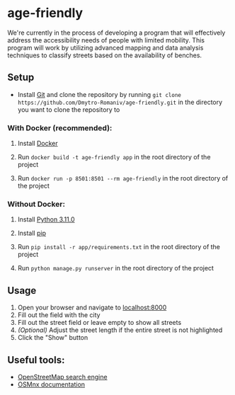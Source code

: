 # age-friendly

We're currently in the process of developing a program that will effectively address the accessibility needs of people with limited mobility. This program will work by utilizing advanced mapping and data analysis techniques to classify streets based on the availability of benches.

## Setup

- Install [Git](https://git-scm.com/downloads) and clone the repository by running `git clone https://github.com/Dmytro-Romaniv/age-friendly.git` in the directory you want to clone the repository to

### With Docker (recommended):

1. Install [Docker](https://www.docker.com/get-started)

2. Run `docker build -t age-friendly app` in the root directory of the project

3. Run `docker run -p 8501:8501 --rm age-friendly` in the root directory of the project

### Without Docker:

1. Install [Python 3.11.0](https://www.python.org/downloads/release/python-3110/)

2. Install [pip](https://pip.pypa.io/en/stable/installation/)

3. Run `pip install -r app/requirements.txt` in the root directory of the project

4. Run `python manage.py runserver` in the root directory of the project

## Usage

1. Open your browser and navigate to [localhost:8000](http://localhost:8000/)
2. Fill out the field with the city
3. Fill out the street field or leave empty to show all streets
4. _(Optional)_ Adjust the street length if the entire street is not highlighted
5. Click the "Show" button

## Useful tools:

- [OpenStreetMap search engine](https://nominatim.openstreetmap.org/ui/search.html?q=Grobla%2C+Pozna%C5%84)
- [OSMnx documentation](https://osmnx.readthedocs.io/en/stable/)
